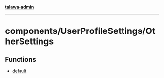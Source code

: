 [**talawa-admin**](../../../README.md)

***

# components/UserProfileSettings/OtherSettings

## Functions

- [default](functions/default.md)
